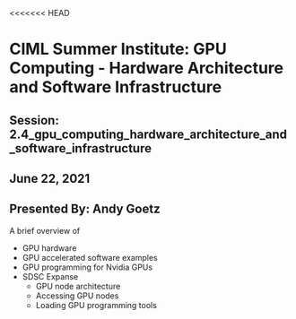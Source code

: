 <<<<<<< HEAD
# CIML Summer Institute: GPU Computing - Hardware Architecture and Software Infrastructure

## Session: 2.4_gpu_computing_hardware_architecture_and_software_infrastructure

## June 22, 2021
## Presented By: Andy Goetz

A brief overview of
* GPU hardware
* GPU accelerated software examples
* GPU programming for Nvidia GPUs
* SDSC Expanse
  - GPU node architecture
  - Accessing GPU nodes
  - Loading GPU programming tools

